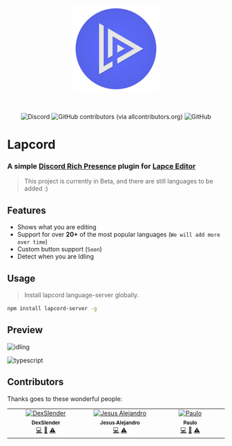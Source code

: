 <p align="center">
  <a href="https://plugins.lapce.dev/plugins/dou/lapcord">
    <img width="200" src="assets/logo.png">
  </a>
</p>

<br>

<p>
    <p align="center">
        <img alt="Discord" src="https://img.shields.io/discord/876339668956893216?label=Discord&logo=Discord">
        <img alt="GitHub contributors (via allcontributors.org)" src="https://img.shields.io/github/all-contributors/dzlib/lapcord?label=Contributors&logo=HandShake">
        <img alt="GitHub" src="https://img.shields.io/github/license/dzlib/lapcord?label=License&logo=GitHub">
    </p>
</p>

# Lapcord
### A simple [Discord Rich Presence](https://discord.com/rich-presence) plugin for [Lapce Editor](https://lapce.dev/)

>This project is currently in Beta, and there are still languages to be added :)

## Features
- Shows what you are editing
- Support for over **20+** of the most popular languages (`We will add more over time`)
- Custom button support (`Soon`)
- Detect when you are Idling

## Usage
> Install lapcord language-server globally.

```bash
npm install lapcord-server -g
```

## Preview
![idling](https://user-images.githubusercontent.com/54212600/230227212-a1bb2f23-9104-4a27-9006-96b5a91c67fc.png)

![typescript](https://user-images.githubusercontent.com/54212600/230227232-8821901e-f75c-4d5f-81b7-63c4866e1415.png)

## Contributors

Thanks goes to these wonderful people:

<!-- ALL-CONTRIBUTORS-LIST:START - Do not remove or modify this section -->
<!-- prettier-ignore-start -->
<!-- markdownlint-disable -->
<table>
  <tbody>
    <tr>
      <td align="center" valign="top" width="14.28%"><a href="https://github.com/DexSlender"><img src="https://avatars.githubusercontent.com/u/91853649?v=4?s=100" width="100px;" alt="DexSlender"/><br /><sub><b>DexSlender</b></sub></a><br /><a href="https://github.com/dzlib/lapcord/commits?author=DexSlender" title="Code">💻</a> <a href="#ideas-DexSlender" title="Ideas, Planning, & Feedback">🤔</a> <a href="https://github.com/dzlib/lapcord/commits?author=DexSlender" title="Tests">⚠️</a></td>
      <td align="center" valign="top" width="14.28%"><a href="https://www.jesusale.cf/"><img src="https://avatars.githubusercontent.com/u/54212600?v=4?s=100" width="100px;" alt="Jesus Alejandro"/><br /><sub><b>Jesus Alejandro</b></sub></a><br /><a href="https://github.com/dzlib/lapcord/commits?author=jesus-ale43" title="Code">💻</a> <a href="https://github.com/dzlib/lapcord/commits?author=jesus-ale43" title="Tests">⚠️</a></td>
      <td align="center" valign="top" width="14.28%"><a href="http://matrix.to/#/@paulo:envs.net"><img src="https://avatars.githubusercontent.com/u/79933487?v=4?s=100" width="100px;" alt="Paulo"/><br /><sub><b>Paulo</b></sub></a><br /><a href="https://github.com/dzlib/lapcord/commits?author=Hyduez" title="Code">💻</a> <a href="#ideas-Hyduez" title="Ideas, Planning, & Feedback">🤔</a> <a href="https://github.com/dzlib/lapcord/commits?author=Hyduez" title="Tests">⚠️</a></td>
    </tr>
  </tbody>
</table>

<!-- markdownlint-restore -->
<!-- prettier-ignore-end -->

<!-- ALL-CONTRIBUTORS-LIST:END -->
